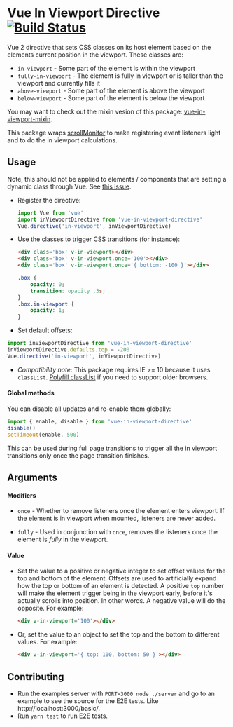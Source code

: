 # Vue In Viewport Directive [![Build Status](https://travis-ci.org/BKWLD/vue-in-viewport-directive.svg?branch=master)](https://travis-ci.org/BKWLD/vue-in-viewport-directive)

Vue 2 directive that sets CSS classes on its host element based on the elements current position in the viewport.  These classes are:

- `in-viewport` - Some part of the element is within the viewport
- `fully-in-viewport` - The element is fully in viewport or is taller than the viewport and currently fills it
- `above-viewport` - Some part of the element is above the viewport
- `below-viewport` - Some part of the element is below the viewport


You may want to check out the mixin vesion of this package: [vue-in-viewport-mixin](https://github.com/BKWLD/vue-in-viewport-mixin).

This package wraps [scrollMonitor](https://github.com/stutrek/scrollMonitor) to make registering event listeners light and to do the in viewport calculations.


## Usage

Note, this should not be applied to elements / components that are setting a dynamic class through Vue.  See [this issue](https://github.com/BKWLD/vue-in-viewport-directive/issues/4).

* Register the directive:
	```js
	import Vue from 'vue'
	import inViewportDirective from 'vue-in-viewport-directive'
	Vue.directive('in-viewport', inViewportDirective)
	```

* Use the classes to trigger CSS transitions (for instance):
	```html
	<div class='box' v-in-viewport></div>
	<div class='box' v-in-viewport.once='100'></div>
	<div class='box' v-in-viewport.once='{ bottom: -100 }'></div>
	```
	```css
	.box {
		opacity: 0;
		transition: opacity .3s;
	}
	.box.in-viewport {
		opacity: 1;
	}
	```

* Set default offsets:
```js
import inViewportDirective from 'vue-in-viewport-directive'
inViewportDirective.defaults.top = -200
Vue.directive('in-viewport', inViewportDirective)
```

*	*Compatibility note*: This package requires IE >= 10 because it uses `classList`.  [Polyfill classList](https://github.com/eligrey/classList.js) if you need to support older browsers.

#### Global methods

You can disable all updates and re-enable them globally:

```js
import { enable, disable } from 'vue-in-viewport-directive'
disable()
setTimeout(enable, 500)
```

This can be used during full page transitions to trigger all the in viewport transitions
only once the page transition finishes.

## Arguments

#### Modifiers

- `once` - Whether to remove listeners once the element enters viewport.  If the element is in viewport when mounted, listeners are never added.

- `fully` - Used in conjunction with `once`, removes the listeners once the element is *fully* in the viewport.

#### Value

- Set the value to a positive or negative integer to set offset values for the top and bottom of the element.  Offsets are used to artificially expand how the top or bottom of an element is detected.  A positive `top` number will make the element trigger being in the viewport early, before it's actually scrolls into position.  In other words.  A negative value will do the opposite. For example:
	```html
	<div v-in-viewport='100'></div>
	```

- Or, set the value to an object to set the top and the bottom to different values. For example:
	```html
	<div v-in-viewport='{ top: 100, bottom: 50 }'></div>
	```


## Contributing

- Run the examples server with `PORT=3000 node ./server` and go to an example to see the source for the E2E tests.  Like http://localhost:3000/basic/.
- Run `yarn test` to run E2E tests.
